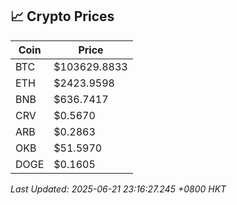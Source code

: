 ## 📈 Crypto Prices

| Coin | Price |
| ---- | ----- |
| BTC | $103629.8833 |
| ETH | $2423.9598 |
| BNB | $636.7417 |
| CRV | $0.5670 |
| ARB | $0.2863 |
| OKB | $51.5970 |
| DOGE | $0.1605 |

_Last Updated: 2025-06-21 23:16:27.245 +0800 HKT_
